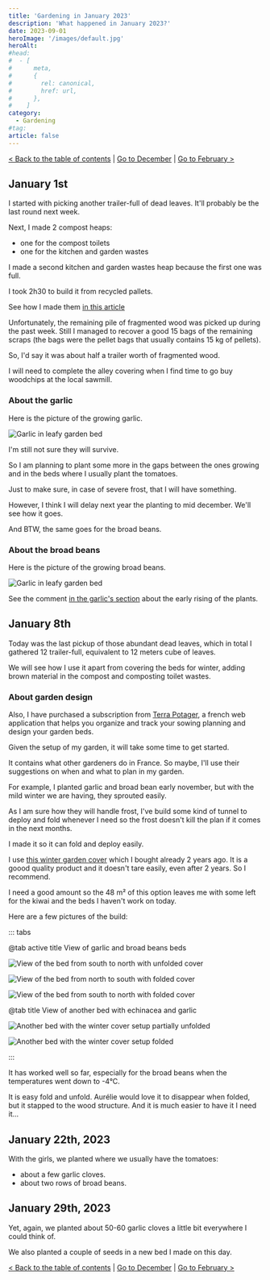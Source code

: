 ```yaml
---
title: 'Gardening in January 2023'
description: 'What happened in January 2023?'
date: 2023-09-01
heroImage: '/images/default.jpg'
heroAlt:
#head:
#  - [
#      meta,
#      {
#        rel: canonical,
#        href: url,
#      },
#    ]
category:
  - Gardening
#tag:
article: false
---
```


[< Back to the table of contents](./README.md) | [Go to December](2022-12.md) | [Go to February >](2023-02.md)

## January 1st

I started with picking another trailer-full of dead leaves. It'll probably be the last round next week.

Next, I made 2 compost heaps:

- one for the compost toilets
- one for the kitchen and garden wastes

I made a second kitchen and garden wastes heap because the first one was full.

I took 2h30 to build it from recycled pallets.

See how I made them [in this article](../../../2022/12/how-to-make-a-compost-bin-from-pallets-huw-richards/README.md)

Unfortunately, the remaining pile of fragmented wood was picked up during the past week. Still I managed to recover a good 15 bags of the remaining scraps (the bags were the pellet bags that usually contains 15 kg of pellets).

So, I'd say it was about half a trailer worth of fragmented wood.

I will need to complete the alley covering when I find time to go buy woodchips at the local sawmill.

### About the garlic

Here is the picture of the growing garlic.

![Garlic in leafy garden bed](./images/broad-beans-and-garlic.jpg)

I'm still not sure they will survive.

So I am planning to plant some more in the gaps between the ones growing and in the beds where I usually plant the tomatoes.

Just to make sure, in case of severe frost, that I will have something.

However, I think I will delay next year the planting to mid december. We'll see how it goes.

And BTW, the same goes for the broad beans.

### About the broad beans

Here is the picture of the growing broad beans.

![Garlic in leafy garden bed](./images/broad-beans-already-up.jpg)

See the comment [in the garlic's section](#about-the-garlic) about the early rising of the plants.

## January 8th

Today was the last pickup of those abundant dead leaves, which in total I gathered 12 trailer-full, equivalent to 12 meters cube of leaves.

We will see how I use it apart from covering the beds for winter, adding brown material in the compost and composting toilet wastes.

### About garden design

Also, I have purchased a subscription from [Terra Potager](#), a french web application that helps you organize and track your sowing planning and design your garden beds.

Given the setup of my garden, it will take some time to get started.

It contains what other gardeners do in France. So maybe, I'll use their suggestions on when and what to plan in my garden.

For example, I planted garlic and broad bean early november, but with the mild winter we are having, they sprouted easily.

As I am sure how they will handle frost, I've build some kind of tunnel to deploy and fold whenever I need so the frost doesn't kill the plan if it comes in the next months.

I made it so it can fold and deploy easily.

I use [this winter garden cover](https://amzn.to/3Cwfuoo) which I bought already 2 years ago. It is a goood quality product and it doesn't tare easily, even after 2 years. So I recommend.

I need a good amount so the 48 m² of this option leaves me with some left for the kiwai and the beds I haven't work on today.

Here are a few pictures of the build:

::: tabs

@tab active title View of garlic and broad beans beds

![View of the bed from south to north with unfolded cover](./images/unfolded-view-south-to-north.jpg 'I use pallet planks to ensure the cover drops naturally. It should be sufficient against the wind.')

![View of the bed from north to south with folded cover](./images/folded-view-north-to-south.jpg 'To keep the cover folder, I use a string.')

![View of the bed from south to north with folded cover](./images/folded-view-south-to-north.jpg)

@tab title View of another bed with echinacea and garlic

![Another bed with the winter cover setup partially unfolded](./images/other-bed-partially-unfolded.jpg)

![Another bed with the winter cover setup folded](./images/other-bed-folded.jpg)

:::

It has worked well so far, especially for the broad beans when the temperatures went down to -4°C.

It is easy fold and unfold. Aurélie would love it to disappear when folded, but it stapped to the wood structure. And it is much easier to have it I need it...

## January 22th, 2023

With the girls, we planted where we usually have the tomatoes:

- about a few garlic cloves.
- about two rows of broad beans.

## January 29th, 2023

Yet, again, we planted about 50-60 garlic cloves a little bit everywhere I could think of.

We also planted a couple of seeds in a new bed I made on this day.

[< Back to the table of contents](./README.md) | [Go to December](2022-12.md) | [Go to February >](2023-02.md)
